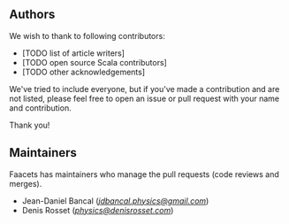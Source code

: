 ## Authors

We wish to thank to following contributors:

- [TODO list of article writers]
- [TODO open source Scala contributors]
- [TODO other acknowledgements]

We've tried to include everyone, but if you've made a contribution and are not listed, please feel free to open an issue or pull request with your name and contribution.

Thank you!

## Maintainers

Faacets has maintainers who manage the pull requests (code reviews and merges).

- Jean-Daniel Bancal (*jdbancal.physics@gmail.com*)
- Denis Rosset (*physics@denisrosset.com*)
